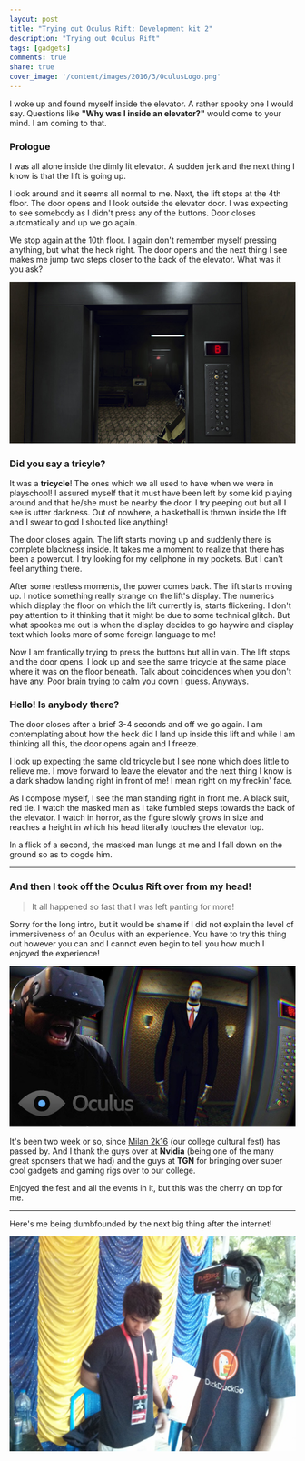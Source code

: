 ```yaml
---
layout: post
title: "Trying out Oculus Rift: Development kit 2"
description: "Trying out Oculus Rift"
tags: [gadgets]
comments: true
share: true
cover_image: '/content/images/2016/3/OculusLogo.png'
---
```



I woke up and found myself inside the elevator. A rather spooky one I would say. Questions like **"Why was I inside an elevator?"** would come to your mind. I am coming to that. 

### Prologue

I was all alone inside the dimly lit elevator. A sudden jerk and the next thing I know is that the lift is going up. 

I look around and it seems all normal to me. Next, the lift stops at the 4th floor. The door opens and I look outside the elevator door. I was expecting to see somebody as I didn't press any of the buttons. Door closes automatically and up we go again.

We stop again at the 10th floor. I again don't remember myself pressing anything, but what the heck right. The door opens and the next thing I see makes me jump two steps closer to the back of the elevator. What was it you ask?

<center><img src="/content/images/2016/3/elev.jpg"></center>

### Did you say a tricyle?

It was a **tricycle**! The ones which we all used to have when we were in playschool! I assured myself that it must have been left by some kid playing around and that he/she must be nearby the door. I try peeping out but all I see is utter darkness. Out of nowhere, a basketball is thrown inside the lift and I swear to god I shouted like anything!

The door closes again. The lift starts moving up and suddenly there is complete blackness inside. It takes me a moment to realize that there has been a powercut. I try looking for my cellphone in my pockets. But I can't feel anything there. 

After some restless moments, the power comes back. The lift starts moving up. I notice something really strange on the lift's display. The numerics which display the floor on which the lift currently is, starts flickering. I don't pay attention to it thinking that it might be due to some technical glitch. But what spookes me out is when the display decides to go haywire and display text which looks more of some foreign language to me!

Now I am frantically trying to press the buttons but all in vain. The lift stops and the door opens. I look up and see the same tricycle at the same place where it was on the floor beneath. Talk about coincidences when you don't have any. Poor brain trying to calm you down I guess. Anyways.

### Hello! Is anybody there?

The door closes after a brief 3-4 seconds and off we go again. I am contemplating about how the heck did I land up inside this lift and while I am thinking all this, the door opens again and I freeze. 

I look up expecting the same old tricycle but I see none which does little to relieve me. I move forward to leave the elevator and the next thing I know is a dark shadow landing right in front of me! I mean right on my freckin' face.

As I compose myself, I see the man standing right in front me. A black suit, red tie. I watch the masked man as I take fumbled steps towards the back of the elevator.
I watch in horror, as the figure slowly grows in size and reaches a height in which his head literally touches the elevator top. 

In a flick of a second, the masked man lungs at me and I fall down on the ground so as to dogde him.

*** 

### And then I took off the **Oculus Rift** over from my head!

>It all happened so fast that I was left panting for more!

Sorry for the long intro, but it would be shame if I did not explain the level of immersiveness of an Oculus with an experience. You have to try this thing out however you can and I cannot even begin to tell you how much I enjoyed the experience!

<center><img src="/content/images/2016/3/elev_man.jpg"></center>

It's been two week or so, since [Milan 2k16](www.srmmilan.com/) (our college cultural fest) has passed by. And I thank the guys over at **Nvidia** (being one of the many great sponsers that we had) and the guys at **TGN** for bringing over super cool gadgets and gaming rigs over to our college.

Enjoyed the fest and all the events in it, but this was the cherry on top for me.

***

Here's me being dumbfounded by the next big thing after the internet!

<center><img src="/content/images/2016/3/oculus_milan.jpg"></center>